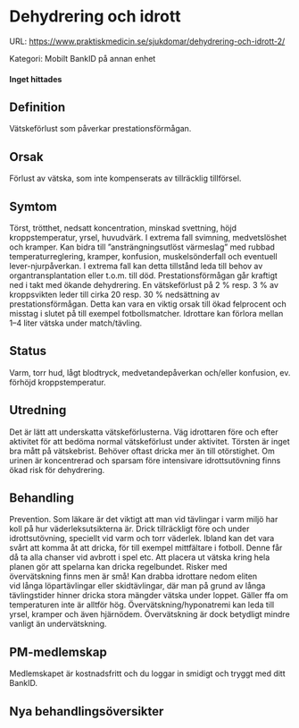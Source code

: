 # Dehydrering och idrott

URL: https://www.praktiskmedicin.se/sjukdomar/dehydrering-och-idrott-2/



Kategori: Mobilt BankID på annan enhet

#### Inget hittades

## Definition

Vätskeförlust som påverkar prestationsförmågan.

## Orsak

Förlust av vätska, som inte kompenserats av tillräcklig tillförsel.

## Symtom

Törst, trötthet, nedsatt koncentration, minskad svettning, höjd kroppstemperatur, yrsel, huvudvärk. I extrema fall svimning, medvetslöshet och kramper.
Kan bidra till ”ansträngningsutlöst värmeslag” med rubbad temperaturreglering, kramper, konfusion, muskelsönderfall och eventuell lever-njurpåverkan. I extrema fall kan detta tillstånd leda till behov av organtransplantation eller t.o.m. till död.
Prestationsförmågan går kraftigt ned i takt med ökande dehydrering. En vätskeförlust på 2 % resp. 3 % av kroppsvikten leder till cirka 20 resp. 30 % nedsättning av prestationsförmågan. Detta kan vara en viktig orsak till ökad felprocent och misstag i slutet på till exempel fotbollsmatcher. Idrottare kan förlora mellan 1–4 liter vätska under match/tävling.

## Status

Varm, torr hud, lågt blodtryck, medvetandepåverkan och/eller konfusion, ev. förhöjd kroppstemperatur.

## Utredning

Det är lätt att underskatta vätskeförlusterna. Väg idrottaren före och efter aktivitet för att bedöma normal vätskeförlust under aktivitet. Törsten är inget bra mått på vätskebrist. Behöver oftast dricka mer än till otörstighet. Om urinen är koncentrerad och sparsam före intensivare idrottsutövning finns ökad risk för dehydrering.

## Behandling

Prevention. Som läkare är det viktigt att man vid tävlingar i varm miljö har koll på hur väderleksutsikterna är. Drick tillräckligt före och under idrottsutövning, speciellt vid varm och torr väderlek. Ibland kan det vara svårt att komma åt att dricka, för till exempel mittfältare i fotboll. Denne får då ta alla chanser vid avbrott i spel etc. Att placera ut vätska kring hela planen gör att spelarna kan dricka regelbundet. Risker med övervätskning finns men är små! Kan drabba idrottare nedom eliten vid långa löpartävlingar eller skidtävlingar, där man på grund av långa tävlingstider hinner dricka stora mängder vätska under loppet. Gäller ffa om temperaturen inte är alltför hög. Övervätskning/hyponatremi kan leda till yrsel, kramper och även hjärnödem. Övervätskning är dock betydligt mindre vanligt än undervätskning.

## PM-medlemskap

Medlemskapet är kostnadsfritt och du loggar in smidigt och tryggt med ditt BankID.

## Nya behandlingsöversikter

